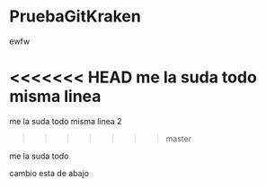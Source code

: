 # PruebaGitKraken

ewfw




<<<<<<< HEAD
me la suda todo misma linea
=======
me la suda todo misma linea 2
>>>>>>> master




me la suda todo

cambio esta de abajo


